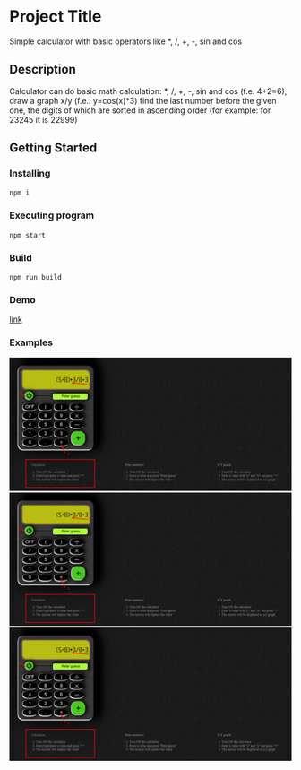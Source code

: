 # Project Title

Simple calculator with basic operators like *, /, +, -, sin and cos

## Description

Calculator can
do basic math calculation: *, /, +, -, sin and cos (f.e. 4+2=6),
draw a graph x/y (f.e.: y=cos(x)*3)
find the last number before the given one, the digits of which are sorted in ascending order (for example: for 23245 it is 22999)

## Getting Started

### Installing

```
npm i
```

### Executing program

```
npm start
```

### Build

```
npm run build
```

### Demo

[link](https://mali3days.github.io/calculatorr/)

### Examples

![cal](./images/1of3.png)
![find the number](./images/1of3.png)
![graph x/y](./images/1of3.png)
